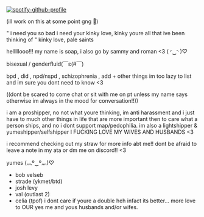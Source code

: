 ## 


[![spotify-github-profile](https://spotify-github-profile.kittinanx.com/api/view?uid=31txs26qxzmv5k2hq2exzfeknuoe&cover_image=true&theme=novatorem&show_offline=true&background_color=121212&interchange=false&bar_color=bdc100&bar_color_cover=true)](https://github.com/kittinan/spotify-github-profile)


(ill work on this at some point gng 🥹)

" i need you so bad i need your kinky love, kinky youre all that ive been thinking of " kinky love, pale saints

helllllooo!!! my name is soap, i also go by sammy and roman <3 ( ◜‿◝ )♡

bisexual / genderfluid(￣ε(#￣)

bpd , did , npd/nspd , schizophrenia , add + other things im too lazy to list and im sure you dont need to know <3

((dont be scared to come chat or sit with me on pt unless my name says otherwise im always in the mood for conversation!!))

i am a proshipper, no not what youre thinking, im anti harassment and i just have to much other things in life that are more important then to care what a person ships, and no i dont support map/pedophilia.
im also a
lightshipper & yumeshipper/selfshipper
I FUCKING LOVE MY WIVES AND HUSBANDS <3

i recommend checking out my straw for more info abt me!! dont be afraid to leave a note in my ata or dm me on discord!! <3

yumes (灬º‿º灬)♡
- bob velseb
- strade (ykmet/btd)
- josh levy
- val (outlast 2)
- celia (tpof)
i dont care if youre a double heh infact its better... more love to OUR yes me and yous husbands and/or wifes.
